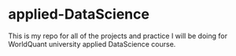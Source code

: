 # applied-DataScience
This is my repo for all of the projects and practice I will be doing for WorldQuant university applied DataScience course.
